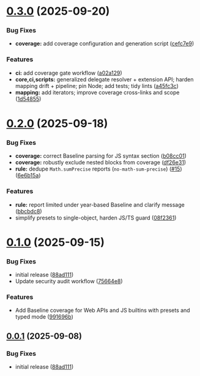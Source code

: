 # [0.3.0](https://github.com/3ru/eslint-plugin-baseline-js/compare/v0.2.0...v0.3.0) (2025-09-20)


### Bug Fixes

* **coverage:** add coverage configuration and generation script ([cefc7e9](https://github.com/3ru/eslint-plugin-baseline-js/commit/cefc7e9c2fba661af794921cbef48875abb0a960))


### Features

* **ci:** add coverage gate workflow ([a02a129](https://github.com/3ru/eslint-plugin-baseline-js/commit/a02a129c3b23247ac62a5470e3ba96deafe416ad))
* **core,ci,scripts:** generalized delegate resolver + extension API; harden mapping drift + pipeline; pin Node; add tests; tidy lints ([a45fc3c](https://github.com/3ru/eslint-plugin-baseline-js/commit/a45fc3ccbb64199d22cd9063f7d20842366b9931))
* **mapping:** add iterators; improve coverage cross-links and scope ([1d54855](https://github.com/3ru/eslint-plugin-baseline-js/commit/1d54855dea4736c47e510d36c9a8b2791967efb4))

# [0.2.0](https://github.com/3ru/eslint-plugin-baseline-js/compare/v0.1.0...v0.2.0) (2025-09-18)


### Bug Fixes

* **coverage:** correct Baseline parsing for JS syntax section ([b08cc01](https://github.com/3ru/eslint-plugin-baseline-js/commit/b08cc01012ba3709b08135130edc7c0349b324b2))
* **coverage:** robustly exclude nested  blocks from coverage ([df26e31](https://github.com/3ru/eslint-plugin-baseline-js/commit/df26e315e9c4169bc0bf7f6a6e3efa8cc8894e18))
* **rule:** dedupe `Math.sumPrecise` reports (`no-math-sum-precise`) ([#15](https://github.com/3ru/eslint-plugin-baseline-js/issues/15)) ([6e6b15a](https://github.com/3ru/eslint-plugin-baseline-js/commit/6e6b15a8219b4f056a853ab4698d24e543db14c8))


### Features

* **rule:** report limited under year-based Baseline and clarify message ([bbcbdc8](https://github.com/3ru/eslint-plugin-baseline-js/commit/bbcbdc88b6c23dba43433c38d98abb2954456f78))
* simplify presets to single-object, harden JS/TS guard ([08f2361](https://github.com/3ru/eslint-plugin-baseline-js/commit/08f236114c868b62b8d500fdae794623a209ceb0))

# [0.1.0](https://github.com/3ru/eslint-plugin-baseline-js/compare/v0.0.0...v0.1.0) (2025-09-15)


### Bug Fixes

* initial release ([88ad111](https://github.com/3ru/eslint-plugin-baseline-js/commit/88ad111c80dfe6d76a5587d716eb06d4ff4d7589))
* Update security audit workflow ([75664e8](https://github.com/3ru/eslint-plugin-baseline-js/commit/75664e8909d00f836d5f3643c36159dab55e43fc))


### Features

* Add Baseline coverage for Web APIs and JS builtins with presets and typed mode ([991696b](https://github.com/3ru/eslint-plugin-baseline-js/commit/991696b884e3727bf14bbb9a1796c7f4678c0c25))

## [0.0.1](https://github.com/3ru/eslint-plugin-baseline-js/compare/v0.0.0...v0.0.1) (2025-09-08)


### Bug Fixes

* initial release ([88ad111](https://github.com/3ru/eslint-plugin-baseline-js/commit/88ad111c80dfe6d76a5587d716eb06d4ff4d7589))
